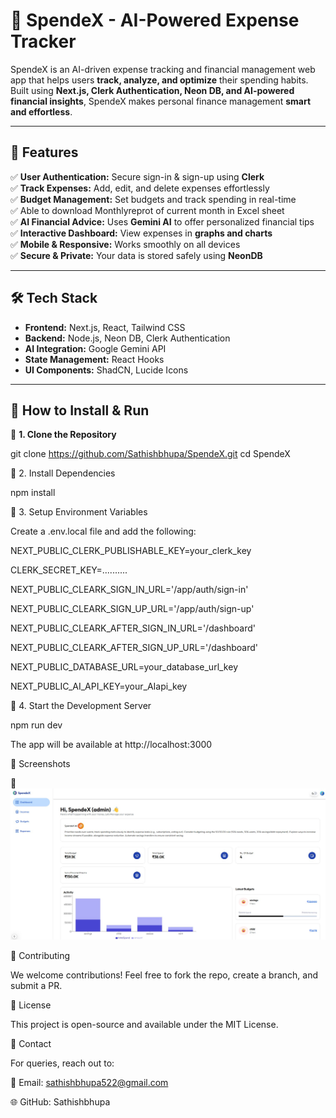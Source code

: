 # 🏦 SpendeX - AI-Powered Expense Tracker

SpendeX is an AI-driven expense tracking and financial management web app that helps users **track, analyze, and optimize** their spending habits. Built using **Next.js, Clerk Authentication, Neon DB, and AI-powered financial insights**, SpendeX makes personal finance management **smart and effortless**.  

---

## 🚀 Features  

✅ **User Authentication:** Secure sign-in & sign-up using **Clerk**  
✅ **Track Expenses:** Add, edit, and delete expenses effortlessly  
✅ **Budget Management:** Set budgets and track spending in real-time  
✅ Able to download Monthlyreprot of current month in Excel sheet         
✅ **AI Financial Advice:** Uses **Gemini AI** to offer personalized financial tips  
✅ **Interactive Dashboard:** View expenses in **graphs and charts**  
✅ **Mobile & Responsive:** Works smoothly on all devices  
✅ **Secure & Private:** Your data is stored safely using **NeonDB**  

---

## 🛠️ Tech Stack  

- **Frontend:** Next.js, React, Tailwind CSS  
- **Backend:** Node.js, Neon DB, Clerk Authentication  
- **AI Integration:** Google Gemini API  
- **State Management:** React Hooks  
- **UI Components:** ShadCN, Lucide Icons  

---

## 🎯 How to Install & Run  

🔹 **1. Clone the Repository**  

git clone https://github.com/Sathishbhupa/SpendeX.git
cd SpendeX

🔹 2. Install Dependencies

npm install

🔹 3. Setup Environment Variables

Create a .env.local file and add the following:


NEXT_PUBLIC_CLERK_PUBLISHABLE_KEY=your_clerk_key

CLERK_SECRET_KEY=..........

NEXT_PUBLIC_CLEARK_SIGN_IN_URL='/app/auth/sign-in'

NEXT_PUBLIC_CLEARK_SIGN_UP_URL='/app/auth/sign-up'

NEXT_PUBLIC_CLEARK_AFTER_SIGN_IN_URL='/dashboard'

NEXT_PUBLIC_CLEARK_AFTER_SIGN_UP_URL='/dashboard'

NEXT_PUBLIC_DATABASE_URL=your_database_url_key

NEXT_PUBLIC_AI_API_KEY=your_AIapi_key

  

🔹 4. Start the Development Server

npm run dev

The app will be available at http://localhost:3000

📸 Screenshots

🚀 
![Alt text](./public/dashboard.jpg)


🤝 Contributing

We welcome contributions! Feel free to fork the repo, create a branch, and submit a PR.

📜 License

This project is open-source and available under the MIT License.

📩 Contact

For queries, reach out to:

📧 Email: sathishbhupa522@gmail.com  

🌐 GitHub: Sathishbhupa

